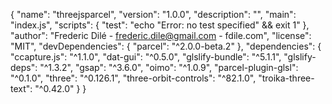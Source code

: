 {
  "name": "threejsparcel",
  "version": "1.0.0",
  "description": "",
  "main": "index.js",
  "scripts": {
    "test": "echo \"Error: no test specified\" && exit 1"
  },
  "author": "Frederic Dilé - frederic.dile@gmail.com - fdile.com",
  "license": "MIT",
  "devDependencies": {
    "parcel": "^2.0.0-beta.2"
  },
  "dependencies": {
    "ccapture.js": "^1.1.0",
    "dat-gui": "^0.5.0",
    "glslify-bundle": "^5.1.1",
    "glslify-deps": "^1.3.2",
    "gsap": "^3.6.0",
    "oimo": "^1.0.9",
    "parcel-plugin-glsl": "^0.1.0",
    "three": "^0.126.1",
    "three-orbit-controls": "^82.1.0",
    "troika-three-text": "^0.42.0"
  }
}
